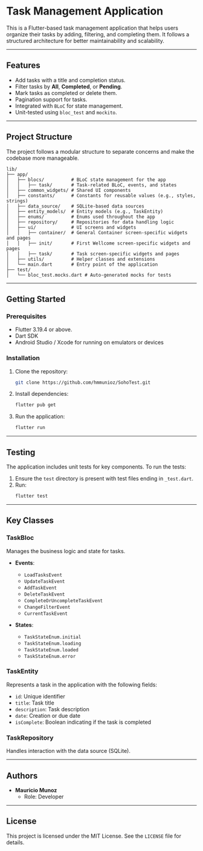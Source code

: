# Task Management Application

This is a Flutter-based task management application that helps users organize their tasks by adding, filtering, and completing them. It follows a structured architecture for better maintainability and scalability.

---

## Features

- Add tasks with a title and completion status.
- Filter tasks by **All**, **Completed**, or **Pending**.
- Mark tasks as completed or delete them.
- Pagination support for tasks.
- Integrated with `BLoC` for state management.
- Unit-tested using `bloc_test` and `mockito`.

---

## Project Structure

The project follows a modular structure to separate concerns and make the codebase more manageable.

```
lib/
├── app/
│   ├── blocs/          # BLoC state management for the app
│   │   ├── task/       # Task-related BLoC, events, and states
│   ├── common_widgets/ # Shared UI components
│   ├── constants/      # Constants for reusable values (e.g., styles, strings)
│   ├── data_source/    # SQLite-based data sources
│   ├── entity_models/  # Entity models (e.g., TaskEntity)
│   ├── enums/          # Enums used throughout the app
│   ├── repository/     # Repositories for data handling logic
│   ├── ui/             # UI screens and widgets
│   │   ├── container/  # General Container screen-specific widgets and pages
│   │   ├── init/       # First Wellcome screen-specific widgets and pages
│   │   ├── task/       # Task screen-specific widgets and pages
│   ├── utils/          # Helper classes and extensions
│   └── main.dart       # Entry point of the application
├── test/
│   └── bloc_test.mocks.dart # Auto-generated mocks for tests
```

---

## Getting Started

### Prerequisites

- Flutter 3.19.4 or above.
- Dart SDK
- Android Studio / Xcode for running on emulators or devices

### Installation

1. Clone the repository:

   ```bash
   git clone https://github.com/hmmunioz/SohoTest.git
   ```

2. Install dependencies:

   ```bash
   flutter pub get
   ```

3. Run the application:
   ```bash
   flutter run
   ```

---

## Testing

The application includes unit tests for key components. To run the tests:

1. Ensure the `test` directory is present with test files ending in `_test.dart`.
2. Run:
   ```bash
   flutter test
   ```

---

## Key Classes

### TaskBloc

Manages the business logic and state for tasks.

- **Events**:

  - `LoadTasksEvent`
  - `UpdateTaskEvent`
  - `AddTaskEvent`
  - `DeleteTaskEvent`
  - `CompleteOrUncompleteTaskEvent`
  - `ChangeFilterEvent`
  - `CurrentTaskEvent`

- **States**:
  - `TaskStateEnum.initial`
  - `TaskStateEnum.loading`
  - `TaskStateEnum.loaded`
  - `TaskStateEnum.error`

### TaskEntity

Represents a task in the application with the following fields:

- `id`: Unique identifier
- `title`: Task title
- `description`: Task description
- `date`: Creation or due date
- `isComplete`: Boolean indicating if the task is completed

### TaskRepository

Handles interaction with the data source (SQLite).

---

## Authors

- **Mauricio Munoz**
  - Role: Developer

---

## License

This project is licensed under the MIT License. See the `LICENSE` file for details.
